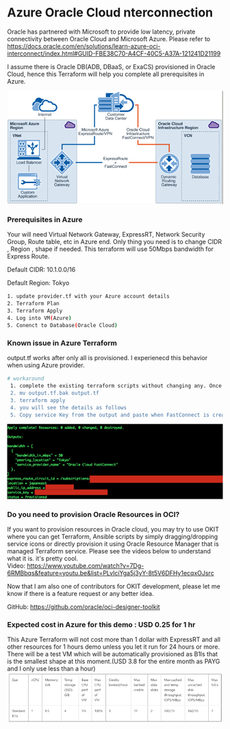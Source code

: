 # Azure Oracle Cloud nterconnection

Oracle has partnered with Microsoft to provide low latency, private connectivity between Oracle Cloud and Microsoft Azure. 
Please refer to https://docs.oracle.com/en/solutions/learn-azure-oci-interconnect/index.html#GUID-FBE38C70-A4CF-40C5-A37A-121241D21199


I assume there is Oracle DB(ADB, DBaaS, or ExaCS) provisioned in Oracle Cloud, hence this Terraform will help you complete all prerequisites in Azure. 

![](images/overview.png)

### Prerequisites in Azure

Your will need Virtual Network Gateway, ExpressRT, Network Security Group, Route table, etc in Azure end. 
Only thing you need is to change CIDR , Region , shape if needed. 
This terraform will use 50Mbps bandwidth for Express Route.

Default CIDR: 10.1.0.0/16

Default Region: Tokyo

```sh
1. update provider.tf with your Azure account details
2. Terraform Plan
3. Terraform Apply
4. Log into VM(Azure) 
5. Conenct to Database(Oracle Cloud) 
```

### Known issue in Azure Terraform
output.tf works after only all is provisioned. I experienecd this behavior when using Azure provider. 

```sh
# workaround
 1. complete the existing terraform scripts without changing any. Once it's done, please go to step #2.
 2. mv output.tf.bak output.tf
 3. terraform apply
 4. you will see the details as follows
 5. Copy service Key from the output and paste when FastConnect is created in Oracle Cloud

```
 ![](images/output.png)

### Do you need to provision Oracle Resources in OCI?
If you want to provision resources in Oracle cloud, you may try to use OKIT where you can get Terraform, Ansible scripts by simply dragging/dropping service icons or directly provision it using Oracle Resource Manager that is managed Terraform service. Please see the videos below to understand what it is. it's pretty cool.  
Video: https://www.youtube.com/watch?v=7Dg-6RMBbqs&feature=youtu.be&list=PLvlciYga5j3yY-8t5V6DFHy1ecqxOJsrc

Now that I am also one of contributors for OKIT development, please let me know if there is a feature request or any better idea.

GitHub: https://github.com/oracle/oci-designer-toolkit

### Expected cost in Azure for this demo : USD 0.25 for 1 hr
This Azure Terraform will not cost more than 1 dollar with ExpressRT and all other resources for 1 hours demo unless you let it run for 24 hours or more.
There will be a test VM which will be automatically provisioned as B1ls that is the smallest shape at this moment.(USD 3.8 for the entire month as PAYG and I only use less than a hour)
![](images/B1ls.png)
